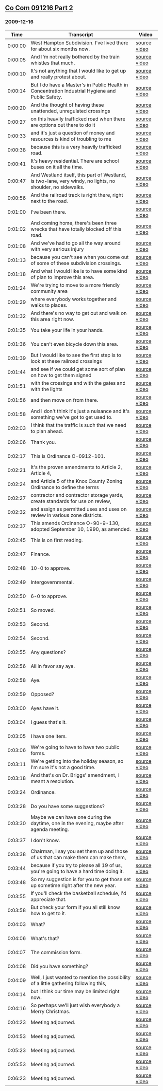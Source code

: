 ## [Co Com 091216 Part 2](https://archive.org/details/cocom091216part2)
### 2009-12-16
| Time| Transcript| Video|
|---------|------------------------------------------------------------------------------------------------------------|------------------------------------------------------------------------|
| 0:00:00| West Hampton Subdivision. I've lived there for about six months now.| [source video](https://archive.org/details/cocom091216part2?start=0)|
| 0:00:05| And I'm not really bothered by the train whistles that much.| [source video](https://archive.org/details/cocom091216part2?start=5)|
| 0:00:10| It's not anything that I would like to get up and really protest about.| [source video](https://archive.org/details/cocom091216part2?start=10)|
| 0:00:14| But I do have a Master's in Public Health in Concentration Industrial Hygiene and Public Safety.| [source video](https://archive.org/details/cocom091216part2?start=14)|
| 0:00:20| And the thought of having these unattended, unregulated crossings| [source video](https://archive.org/details/cocom091216part2?start=20)|
| 0:00:27| on this heavily trafficked road when there are options out there to do it| [source video](https://archive.org/details/cocom091216part2?start=27)|
| 0:00:33| and it's just a question of money and resources is kind of troubling to me| [source video](https://archive.org/details/cocom091216part2?start=33)|
| 0:00:38| because this is a very heavily trafficked road.| [source video](https://archive.org/details/cocom091216part2?start=38)|
| 0:00:41| It's heavy residential. There are school buses on it all the time.| [source video](https://archive.org/details/cocom091216part2?start=41)|
| 0:00:47| And Westland itself, this part of Westland, is two-lane, very windy, no lights, no shoulder, no sidewalks.| [source video](https://archive.org/details/cocom091216part2?start=47)|
| 0:00:56| And the railroad track is right there, right next to the road.| [source video](https://archive.org/details/cocom091216part2?start=56)|
| 0:01:00| I've been there.| [source video](https://archive.org/details/cocom091216part2?start=60)|
| 0:01:02| And coming home, there's been three wrecks that have totally blocked off this road.| [source video](https://archive.org/details/cocom091216part2?start=62)|
| 0:01:08| And we've had to go all the way around with very serious injury| [source video](https://archive.org/details/cocom091216part2?start=68)|
| 0:01:13| because you can't see when you come out of some of these subdivision crossings.| [source video](https://archive.org/details/cocom091216part2?start=73)|
| 0:01:18| And what I would like is to have some kind of plan to improve this area.| [source video](https://archive.org/details/cocom091216part2?start=78)|
| 0:01:24| We're trying to move to a more friendly community area| [source video](https://archive.org/details/cocom091216part2?start=84)|
| 0:01:29| where everybody works together and walks to places.| [source video](https://archive.org/details/cocom091216part2?start=89)|
| 0:01:32| And there's no way to get out and walk on this area right now.| [source video](https://archive.org/details/cocom091216part2?start=92)|
| 0:01:35| You take your life in your hands.| [source video](https://archive.org/details/cocom091216part2?start=95)|
| 0:01:36| You can't even bicycle down this area.| [source video](https://archive.org/details/cocom091216part2?start=96)|
| 0:01:39| But I would like to see the first step is to look at these railroad crossings| [source video](https://archive.org/details/cocom091216part2?start=99)|
| 0:01:44| and see if we could get some sort of plan on how to get them signed| [source video](https://archive.org/details/cocom091216part2?start=104)|
| 0:01:51| with the crossings and with the gates and with the lights| [source video](https://archive.org/details/cocom091216part2?start=111)|
| 0:01:56| and then move on from there.| [source video](https://archive.org/details/cocom091216part2?start=116)|
| 0:01:58| And I don't think it's just a nuisance and it's something we've got to get used to.| [source video](https://archive.org/details/cocom091216part2?start=118)|
| 0:02:03| I think that the traffic is such that we need to plan ahead.| [source video](https://archive.org/details/cocom091216part2?start=123)|
| 0:02:06| Thank you.| [source video](https://archive.org/details/cocom091216part2?start=126)|
| 0:02:17| This is Ordinance O-0912-101.| [source video](https://archive.org/details/cocom091216part2?start=137)|
| 0:02:21| It's the proven amendments to Article 2, Article 4,| [source video](https://archive.org/details/cocom091216part2?start=141)|
| 0:02:24| and Article 5 of the Knox County Zoning Ordinance to define the terms| [source video](https://archive.org/details/cocom091216part2?start=144)|
| 0:02:27| contractor and contractor storage yards, create standards for use on review,| [source video](https://archive.org/details/cocom091216part2?start=147)|
| 0:02:32| and assign as permitted uses and uses on review in various zone districts.| [source video](https://archive.org/details/cocom091216part2?start=152)|
| 0:02:37| This amends Ordinance O-90-9-130, adopted September 10, 1990, as amended.| [source video](https://archive.org/details/cocom091216part2?start=157)|
| 0:02:45| This is on first reading.| [source video](https://archive.org/details/cocom091216part2?start=165)|
| 0:02:47| Finance.| [source video](https://archive.org/details/cocom091216part2?start=167)|
| 0:02:48| 10-0 to approve.| [source video](https://archive.org/details/cocom091216part2?start=168)|
| 0:02:49| Intergovernmental.| [source video](https://archive.org/details/cocom091216part2?start=169)|
| 0:02:50| 6-0 to approve.| [source video](https://archive.org/details/cocom091216part2?start=170)|
| 0:02:51| So moved.| [source video](https://archive.org/details/cocom091216part2?start=171)|
| 0:02:53| Second.| [source video](https://archive.org/details/cocom091216part2?start=173)|
| 0:02:54| Second.| [source video](https://archive.org/details/cocom091216part2?start=174)|
| 0:02:55| Any questions?| [source video](https://archive.org/details/cocom091216part2?start=175)|
| 0:02:56| All in favor say aye.| [source video](https://archive.org/details/cocom091216part2?start=176)|
| 0:02:58| Aye.| [source video](https://archive.org/details/cocom091216part2?start=178)|
| 0:02:59| Opposed?| [source video](https://archive.org/details/cocom091216part2?start=179)|
| 0:03:00| Ayes have it.| [source video](https://archive.org/details/cocom091216part2?start=180)|
| 0:03:04| I guess that's it.| [source video](https://archive.org/details/cocom091216part2?start=184)|
| 0:03:05| I have one item.| [source video](https://archive.org/details/cocom091216part2?start=185)|
| 0:03:06| We're going to have to have two public forms.| [source video](https://archive.org/details/cocom091216part2?start=186)|
| 0:03:11| We're getting into the holiday season, so I'm sure it's not a good time.| [source video](https://archive.org/details/cocom091216part2?start=191)|
| 0:03:18| And that's on Dr. Briggs' amendment, I meant a resolution.| [source video](https://archive.org/details/cocom091216part2?start=198)|
| 0:03:24| Ordinance.| [source video](https://archive.org/details/cocom091216part2?start=204)|
| 0:03:28| Do you have some suggestions?| [source video](https://archive.org/details/cocom091216part2?start=208)|
| 0:03:30| Maybe we can have one during the daytime, one in the evening, maybe after agenda meeting.| [source video](https://archive.org/details/cocom091216part2?start=210)|
| 0:03:37| I don't know.| [source video](https://archive.org/details/cocom091216part2?start=217)|
| 0:03:38| Chairman, I say you set them up and those of us that can make them can make them,| [source video](https://archive.org/details/cocom091216part2?start=218)|
| 0:03:44| because if you try to please all 19 of us, you're going to have a hard time doing it.| [source video](https://archive.org/details/cocom091216part2?start=224)|
| 0:03:48| So my suggestion is for you to get those set up sometime right after the new year.| [source video](https://archive.org/details/cocom091216part2?start=228)|
| 0:03:55| If you'll check the basketball schedule, I'd appreciate that.| [source video](https://archive.org/details/cocom091216part2?start=235)|
| 0:03:58| But check your form if you all still know how to get to it.| [source video](https://archive.org/details/cocom091216part2?start=238)|
| 0:04:03| What?| [source video](https://archive.org/details/cocom091216part2?start=243)|
| 0:04:06| What's that?| [source video](https://archive.org/details/cocom091216part2?start=246)|
| 0:04:07| The commission form.| [source video](https://archive.org/details/cocom091216part2?start=247)|
| 0:04:08| Did you have something?| [source video](https://archive.org/details/cocom091216part2?start=248)|
| 0:04:09| Well, I just wanted to mention the possibility of a little gathering following this,| [source video](https://archive.org/details/cocom091216part2?start=249)|
| 0:04:14| but I think our time may be limited right now.| [source video](https://archive.org/details/cocom091216part2?start=254)|
| 0:04:16| So perhaps we'll just wish everybody a Merry Christmas.| [source video](https://archive.org/details/cocom091216part2?start=256)|
| 0:04:23| Meeting adjourned.| [source video](https://archive.org/details/cocom091216part2?start=263)|
| 0:04:53| Meeting adjourned.| [source video](https://archive.org/details/cocom091216part2?start=293)|
| 0:05:23| Meeting adjourned.| [source video](https://archive.org/details/cocom091216part2?start=323)|
| 0:05:53| Meeting adjourned.| [source video](https://archive.org/details/cocom091216part2?start=353)|
| 0:06:23| Meeting adjourned.| [source video](https://archive.org/details/cocom091216part2?start=383)|
